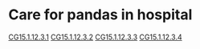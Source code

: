 # Care for pandas in hospital
[CG15.1.12.3.1](http://nice.org.uk/recommendation/CG15R1.12.3.1)
[CG15.1.12.3.2](http://nice.org.uk/recommendation/CG15R1.12.3.2)
[CG15.1.12.3.3](http://nice.org.uk/recommendation/CG15R1.12.3.3)
[CG15.1.12.3.4](http://nice.org.uk/recommendation/CG15R1.12.3.4)